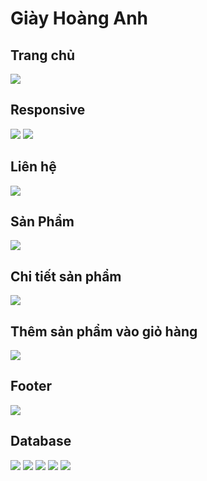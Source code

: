 # Giày Hoàng Anh


## Trang chủ

<img src="https://raw.githubusercontent.com/hoanganhpv/WebThuongMai/master/RMImages/Trangchu.PNG"/>

## Responsive

<img src="https://raw.githubusercontent.com/hoanganhpv/WebThuongMai/master/RMImages/Resp1.PNG"/>
<img src="https://raw.githubusercontent.com/hoanganhpv/WebThuongMai/master/RMImages/Resp2.PNG"/>

## Liên hệ

<img src="https://raw.githubusercontent.com/hoanganhpv/WebThuongMai/master/RMImages/Lienhe.PNG"/>

## Sản Phẩm

<img src="https://raw.githubusercontent.com/hoanganhpv/WebThuongMai/master/RMImages/SanPham.PNG"/>

## Chi tiết sản phẩm

<img src="https://raw.githubusercontent.com/hoanganhpv/WebThuongMai/master/RMImages/ChitietSP.PNG"/>

## Thêm sản phẩm vào giỏ hàng

<img src="https://raw.githubusercontent.com/hoanganhpv/WebThuongMai/master/RMImages/Giohang.PNG"/>

## Footer

<img src="https://raw.githubusercontent.com/hoanganhpv/WebThuongMai/master/RMImages/Footer.PNG"/>


## Database

<img src="https://raw.githubusercontent.com/hoanganhpv/WebThuongMai/master/dbpic1.png"/>

<img src="https://raw.githubusercontent.com/hoanganhpv/WebThuongMai/master/dbpic2.png"/>

<img src="https://raw.githubusercontent.com/hoanganhpv/WebThuongMai/master/dbpic3.png"/>

<img src="https://raw.githubusercontent.com/hoanganhpv/WebThuongMai/master/dbpic4.png"/>

<img src="https://raw.githubusercontent.com/hoanganhpv/WebThuongMai/master/dbpic5.png"/>
